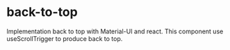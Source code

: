 # back-to-top
Implementation back to top with Material-UI and react.
This component use useScrollTrigger to produce back to top.
